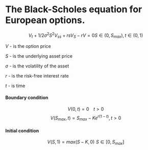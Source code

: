 # The Black-Scholes equation for European options.

$$ V_{t}+1/2σ^{2}S^{2}V_{ss}+rsV_{S}-rV = 0  S \in (0, S_{max}),  t \in (0, 1) $$

$V$ - is the option price

$S$ - is the underlying asset price

$\sigma$ - is the volatility of the asset

$r$ - is the risk-free interest rate

$t$ - is time
#### Boundary condition
$$ V(0, t) = 0 \,\,\,\,\,\, t>0 $$
$$   V(S_{max},t) = S_{max}- Ke^{r(1 −t)}, t>0$$

#### Initial condition

$$ V(S,1)=max(S-K,0) \,\, S \in  [0,S_{max}] $$
